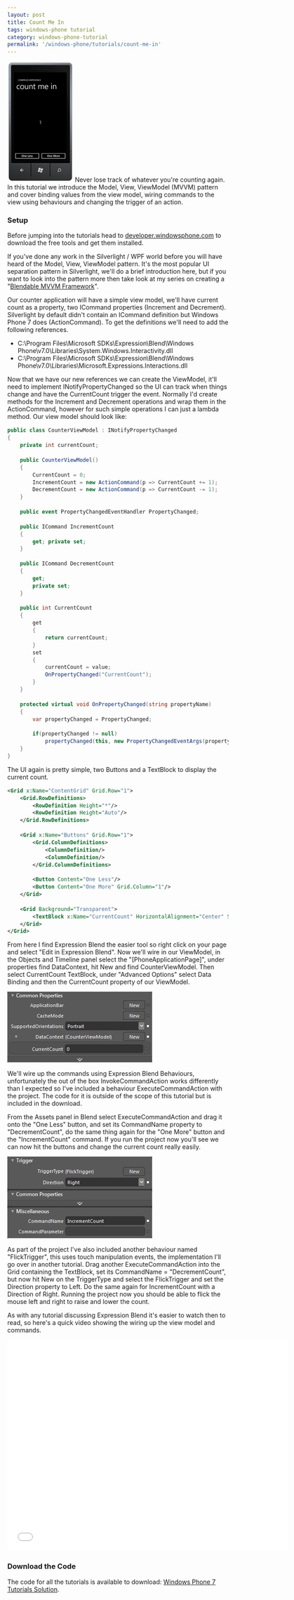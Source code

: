 ```yaml
---
layout: post
title: Count Me In
tags: windows-phone tutorial
category: windows-phone-tutorial
permalink: '/windows-phone/tutorials/count-me-in'
---
```


<span class="alignleft"><img src="/content/images/tutorials/count-me-in.png" alt="Count Me In"/></span>
Never lose track of whatever you're counting again. In this tutorial we introduce the Model, View, ViewModel (MVVM) pattern and cover binding values from the view model, wiring commands to the view using behaviours and changing the trigger of an action.

### Setup

Before jumping into the tutorials head to [developer.windowsphone.com](http://developer.windowsphone.com/) to download the free tools and get them installed.

If you've done any work in the Silverlight / WPF world before you will have heard of the Model, View, ViewModel pattern. It's the most popular UI separation pattern in Silverlight, we'll do a brief introduction here, but if you want to look into the pattern more then take look at my series on creating a "[Blendable MVVM Framework](http://compiledexperience.com/blog/posts/blendable-mvvm-introduction-and-databinding)".

Our counter application will have a simple view model, we'll have current count as a property, two ICommand properties (Increment and Decrement). Silverlight by default didn't contain an ICommand definition but Windows Phone 7 does (ActionCommand). To get the definitions we'll need to add the following references. 

 - C:\Program Files\Microsoft SDKs\Expression\Blend\Windows Phone\v7.0\Libraries\System.Windows.Interactivity.dll
 - C:\Program Files\Microsoft SDKs\Expression\Blend\Windows Phone\v7.0\Libraries\Microsoft.Expressions.Interactions.dll

Now that we have our new references we can create the ViewModel, it'll need to implement INotifyPropertyChanged so the UI can track when things change and have the CurrentCount trigger the event. Normally I'd create methods for the Increment and Decrement operations and wrap them in the ActionCommand, however for such simple operations I can just a lambda method. Our view model should look like:

``` csharp
public class CounterViewModel : INotifyPropertyChanged
{
    private int currentCount;

    public CounterViewModel()
    {
        CurrentCount = 0;
        IncrementCount = new ActionCommand(p => CurrentCount += 1);
        DecrementCount = new ActionCommand(p => CurrentCount -= 1);
    }

    public event PropertyChangedEventHandler PropertyChanged;

    public ICommand IncrementCount
    {
        get; private set;
    }

    public ICommand DecrementCount
    {
        get;
        private set;
    }

    public int CurrentCount
    {
        get
        {
            return currentCount;
        }
        set
        {
            currentCount = value;
            OnPropertyChanged("CurrentCount");
        }
    }

    protected virtual void OnPropertyChanged(string propertyName)
    {
        var propertyChanged = PropertyChanged;

        if(propertyChanged != null)
            propertyChanged(this, new PropertyChangedEventArgs(propertyName));
    }
}
```

The UI again is pretty simple, two Buttons and a TextBlock to display the current count.

``` xml
<Grid x:Name="ContentGrid" Grid.Row="1">
    <Grid.RowDefinitions>
        <RowDefinition Height="*"/>
        <RowDefinition Height="Auto"/>
    </Grid.RowDefinitions>

    <Grid x:Name="Buttons" Grid.Row="1">
        <Grid.ColumnDefinitions>
            <ColumnDefinition/>
            <ColumnDefinition/>
        </Grid.ColumnDefinitions>

        <Button Content="One Less"/>
        <Button Content="One More" Grid.Column="1"/>
    </Grid>

    <Grid Background="Transparent">
        <TextBlock x:Name="CurrentCount" HorizontalAlignment="Center" Style="{StaticResource PhoneTextExtraLargeStyle}" VerticalAlignment="Center""/>
    </Grid>
</Grid>

```

From here I find Expression Blend the easier tool so right click on your page and select "Edit in Expression Blend". Now we'll wire in our ViewModel, in the Objects and Timeline panel select the "[PhoneApplicationPage]", under properties find DataContext, hit New and find CounterViewModel. Then select CurrentCount TextBlock, under "Advanced Options" select Data Binding and then the CurrentCount property of our ViewModel.

<span class="alignright frame"><img src="/content/images/tutorials/count-me-in/view-model.png" alt="Attaching the View Model" /></span>

We'll wire up the commands using Expression Blend Behaviours, unfortunately the out of the box InvokeCommandAction works differently than I expected so I've included a behaviour ExecuteCommandAction with the project. The code for it is outside of the scope of this tutorial but is included in the download.

From the Assets panel in Blend select ExecuteCommandAction and drag it onto the "One Less" button, and set its CommandName property to "DecrementCount", do the same thing again for the "One More" button and the "IncrementCount" command. If you run the project now you'll see we can now hit the buttons and change the current count really easily.

<span class="alignright frame"><img src="/content/images/tutorials/count-me-in/triggers.png" alt="Using Flick Trigger" /></span>

As part of the project I've also included another behaviour named "FlickTrigger", this uses touch manipulation events, the implementation I'll go over in another tutorial. Drag another ExecuteCommandAction into the Grid containing the TextBlock, set its CommandName = "DecrementCount", but now hit New on the TriggerType and select the FlickTrigger and set the Direction property to Left. Do the same again for IncrementCount with a Direction of Right. Running the project now you should be able to flick the mouse left and right to raise and lower the count.

As with any tutorial discussing Expression Blend it's easier to watch then to read, so here's a quick video showing the wiring up the view model and commands.

<iframe width="640" height="480" src="//www.youtube.com/embed/xNcQvdKI_AM" frameborder="0" allowfullscreen></iframe>

### Download the Code

The code for all the tutorials is available to download: [Windows Phone 7 Tutorials Solution][download].

[download]: http://compiledexperience.com/content/downloads/windows-phone-tutorials.zip
